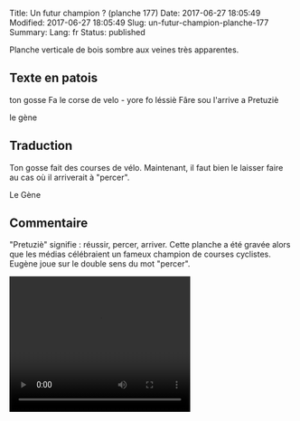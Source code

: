 Title: Un futur champion ? (planche 177)
Date: 2017-06-27 18:05:49
Modified: 2017-06-27 18:05:49
Slug: un-futur-champion-planche-177
Summary: 
Lang: fr
Status: published

Planche verticale de bois sombre aux veines très apparentes.

<figure class="image-block" style="float: right;">
  <img alt="" src="{static}/images/planche_177.png">
  <figcaption style="max-width: 270px"></figcaption>
</figure>

## Texte en patois
ton gosse Fa le corse de velo - yore fo léssiè Fâre sou l'arrive a Pretuziè

le gène

## Traduction
Ton gosse fait des courses de vélo. Maintenant, il faut bien le laisser faire au cas où il arriverait à "percer".

Le Gène

## Commentaire
"Pretuziè" signifie : réussir, percer, arriver. Cette planche a été gravée alors que les médias célébraient un fameux champion de courses cyclistes.
Eugène joue sur le double sens du mot "percer".



<video width="320" height="240" controls>
  <source src="https://d1njpgd0ygatdn.cloudfront.net/video_177.mp4" type="video/mp4">
</video>

